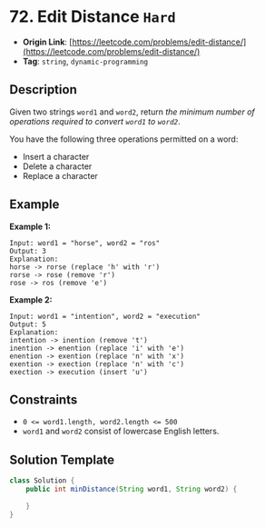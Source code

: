 # 72. Edit Distance `Hard`

- **Origin Link**: [https://leetcode.com/problems/edit-distance/](https://leetcode.com/problems/edit-distance/)
- **Tag**: `string`, `dynamic-programming`


## Description

Given two strings `word1` and `word2`, return *the minimum number of operations required to convert `word1` to `word2`*.

You have the following three operations permitted on a word:

- Insert a character
- Delete a character
- Replace a character


## Example

**Example 1:**

```
Input: word1 = "horse", word2 = "ros"
Output: 3
Explanation: 
horse -> rorse (replace 'h' with 'r')
rorse -> rose (remove 'r')
rose -> ros (remove 'e')
```

**Example 2:**

```
Input: word1 = "intention", word2 = "execution"
Output: 5
Explanation: 
intention -> inention (remove 't')
inention -> enention (replace 'i' with 'e')
enention -> exention (replace 'n' with 'x')
exention -> exection (replace 'n' with 'c')
exection -> execution (insert 'u')
```


## Constraints

- `0 <= word1.length, word2.length <= 500`
- `word1` and `word2` consist of lowercase English letters.


## Solution Template

```java
class Solution {
    public int minDistance(String word1, String word2) {
        
    }
}
```
